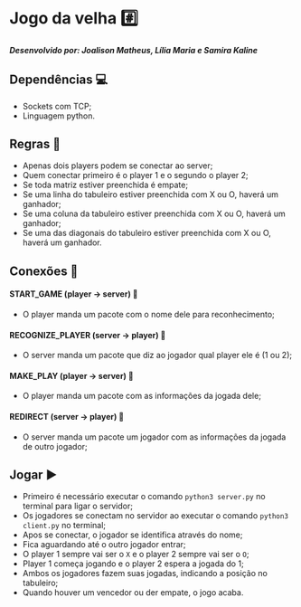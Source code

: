 # **Jogo da velha :hash:** 

##### Desenvolvido por: Joalison Matheus, Lília Maria e Samira Kaline

## Dependências :computer:
* Sockets com TCP;
* Linguagem python.

## Regras :page_with_curl:
* Apenas dois players podem se conectar ao server;
* Quem conectar primeiro é o player 1 e o segundo o player 2;
* Se toda matriz estiver preenchida é empate;
* Se uma linha do tabuleiro estiver preenchida com X ou O, haverá um ganhador;
* Se uma coluna da tabuleiro estiver preenchida com X ou O, haverá um ganhador;
* Se uma das diagonais do tabuleiro estiver preenchida com X ou O, haverá um ganhador.

## Conexões :electric_plug:

#### START_GAME (player -> server) :pushpin:
* O player manda um pacote com o nome dele para reconhecimento;
     

#### RECOGNIZE_PLAYER (server -> player) :pushpin:
* O server manda um pacote que diz ao jogador qual player ele é (1 ou 2);

#### MAKE_PLAY (player -> server) :pushpin:
* O player manda um pacote com as informações da jogada dele;

#### REDIRECT (server -> player) :pushpin:
* O server manda um pacote um jogador com as informações da jogada de outro
	jogador;

## Jogar :arrow_forward:
* Primeiro é necessário executar o comando `python3 server.py` no terminal para ligar o servidor;
* Os jogadores se conectam no servidor ao executar o comando `python3 client.py` no terminal;
* Apos se conectar, o jogador se identifica através do nome;
* Fica aguardando até o outro jogador entrar;
* O player 1 sempre vai ser o `X` e o player 2 sempre vai ser o `O`;
* Player 1 começa jogando e o player 2 espera a jogada do 1;
* Ambos os jogadores fazem suas jogadas, indicando a posição no tabuleiro;
* Quando houver um vencedor ou der empate, o jogo acaba.




